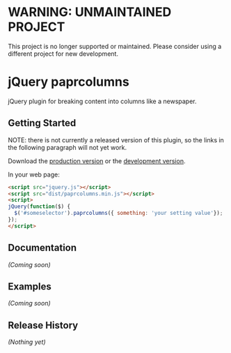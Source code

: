 # WARNING: UNMAINTAINED PROJECT

This project is no longer supported or maintained. Please consider using a different
project for new development.

# jQuery paprcolumns

jQuery plugin for breaking content into columns like a newspaper.

## Getting Started

NOTE: there is not currently a released version of this plugin, so the links in the
following paragraph will not yet work.

Download the [production version][min] or the [development version][max].

[min]: https://raw.github.com/Silvermine/paprcolumns/master/dist/paprcolumns.min.js
[max]: https://raw.github.com/Silvermine/paprcolumns/master/dist/paprcolumns.js

In your web page:

```html
<script src="jquery.js"></script>
<script src="dist/paprcolumns.min.js"></script>
<script>
jQuery(function($) {
  $('#someselector').paprcolumns({ something: 'your setting value'});
});
</script>
```

## Documentation

_(Coming soon)_

## Examples

_(Coming soon)_

## Release History

_(Nothing yet)_
